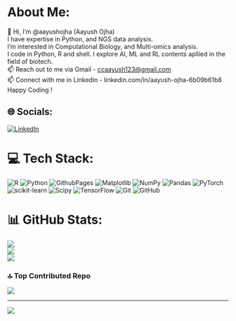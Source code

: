 # About Me:
👋 Hi, I’m @aayushojha (Aayush Ojha) <br> I have expertise in  Python, and NGS data analysis. <br> I’m interested in Computational Biology, and Multi-omics analysis. <br> I code in Python, R and shell. I explore AI, ML and RL contents apllied in the field of biotech.<br>📫 Reach out to me via Gmail - ccaayush123@gmail.com<br> 📫 Connect with me in Linkedin - linkedin.com/in/aayush-ojha-6b09b61b8 Happy Coding !


## 🌐 Socials:
[![LinkedIn](https://img.shields.io/badge/LinkedIn-%230077B5.svg?logo=linkedin&logoColor=white)](https://www.linkedin.com/in/aayush-ojha-6b09b61b8/) 

# 💻 Tech Stack:
![R](https://img.shields.io/badge/r-%23276DC3.svg?style=plastic&logo=r&logoColor=white) ![Python](https://img.shields.io/badge/python-3670A0?style=plastic&logo=python&logoColor=ffdd54) ![GithubPages](https://img.shields.io/badge/github%20pages-121013?style=plastic&logo=github&logoColor=white) ![Matplotlib](https://img.shields.io/badge/Matplotlib-%23ffffff.svg?style=plastic&logo=Matplotlib&logoColor=black) ![NumPy](https://img.shields.io/badge/numpy-%23013243.svg?style=plastic&logo=numpy&logoColor=white) ![Pandas](https://img.shields.io/badge/pandas-%23150458.svg?style=plastic&logo=pandas&logoColor=white) ![PyTorch](https://img.shields.io/badge/PyTorch-%23EE4C2C.svg?style=plastic&logo=PyTorch&logoColor=white) ![scikit-learn](https://img.shields.io/badge/scikit--learn-%23F7931E.svg?style=plastic&logo=scikit-learn&logoColor=white) ![Scipy](https://img.shields.io/badge/SciPy-%230C55A5.svg?style=plastic&logo=scipy&logoColor=%white) ![TensorFlow](https://img.shields.io/badge/TensorFlow-%23FF6F00.svg?style=plastic&logo=TensorFlow&logoColor=white) ![Git](https://img.shields.io/badge/git-%23F05033.svg?style=plastic&logo=git&logoColor=white) ![GitHub](https://img.shields.io/badge/github-%23121011.svg?style=plastic&logo=github&logoColor=white)

# 📊 GitHub Stats:
![](https://github-readme-stats.vercel.app/api?username=kuaayush&theme=dark&hide_border=false&include_all_commits=true&count_private=true)<br/>
![](https://github-readme-streak-stats.herokuapp.com/?user=kuaayush&theme=dark&hide_border=false)<br/>
![](https://github-readme-stats.vercel.app/api/top-langs/?username=kuaayush&theme=dark&hide_border=false&include_all_commits=true&count_private=true&layout=compact)


### 🔝 Top Contributed Repo
![](https://github-contributor-stats.vercel.app/api?username=kuaayush&limit=5&theme=dracula&combine_all_yearly_contributions=true)

---
[![](https://visitcount.itsvg.in/api?id=kuaayush&icon=1&color=12)](https://visitcount.itsvg.in)

<!-- Proudly created with GPRM ( https://gprm.itsvg.in ) -->
